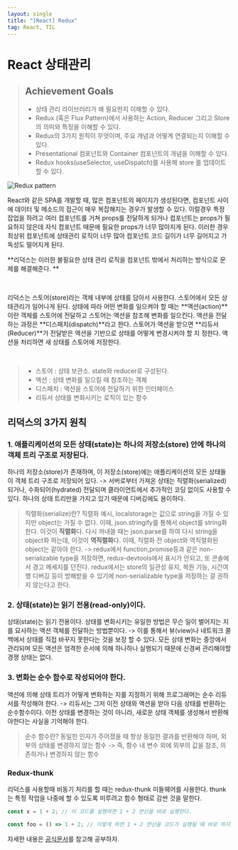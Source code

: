 ```yaml
---
layout: single
title: "[React] Redux"
tag: React, TIL
---
```



# React 상태관리

> ## Achievement Goals
>
> - 상태 관리 라이브러리가 왜 필요한지 이해할 수 있다.
> - Redux (혹은 Flux Pattern)에서 사용하는 Action, Reducer 그리고 Store의 의미와 특징을 이해할 수 있다.
> - Redux의 3가지 원칙이 무엇이며, 주요 개념과 어떻게 연결되는지 이해할 수 있다.
> - Presentational 컴포넌트와 Container 컴포넌트의 개념을 이해할 수 있다.
> - Redux hooks(useSelector, useDispatch)를 사용해 store 를 업데이트할 수 있다.



![Redux pattern](https://camo.githubusercontent.com/c0b28cbb839b78de0009d83a616637c3d9e50cf78320e8d156bf51a07be398b7/68747470733a2f2f6d656469612e766c70742e75732f696d616765732f617364666761736466672f706f73742f61383934656133612d303064352d343135642d613136632d6533656134626332316239332f696d6167652e706e67)



React와 같은 SPA를 개발할 때, 많은 컴포넌트의 페이지가 생성된다면, 컴포넌트 사이에 데이터 및 메소드의 접근이 매우 복잡해지는 경우가 발생할 수 있다. 이럴경우 특정 잡업을 하려고 여러 컴포넌트를 거쳐 props를 전달하게 되거나 컴포넌트는 props가 필요하지 않은데 자식 컴포넌트 때문에 필요한 props가 너무 많아지게 된다. 이러한 경우 최상위 컴포넌트에 상태관리 로직이 너무 많아 컴포넌트 코드 길이가 너무 길어지고 가독성도 떨어지게 된다. <br>

**리덕스는 이러한 불필요한 상태 관리 로직을 컴포넌트 밖에서 처리하는 방식으로 문제를 해결해준다. **

<br>

리덕스는 스토어(store)라는 객체 내부에 상태를 담아서 사용한다. 스토어에서 모든 상태관리가 일어나게 된다. 상태에 따라 어떤 변화를 일으켜야 할 때는 **액션(action)**이란 객체를 스토어에 전달하고 스토어는 액션을 참조해 변화를 일으킨다. 액션을 전달하는 과정은 **디스패치(dispatch)**라고 한다. 스토어가 액션을 받으면 **리듀서(Reducer)**가 전달받은 액션을 기반으로 상태를 어떻게 변경시켜야 할 지 정한다. 액션을 처리하면 새 상태를 스토어에 저장한다. 

<br>

> - 스토어 : 상태 보관소. state와 reducer로 구성된다.
> - 액션 : 상태 변화를 일으킬 때 참조하는 객체
> - 디스패치 : 액션을 스토어에 전달하기 위한 인터페이스
> - 리듀서 상태를 변화시키는 로직이 있는 함수



## 리덕스의 3가지 원칙

### 1. 애플리케이션의 모든 상태(state)는 하나의 저장소(store) 안에 하나의 객체 트리 구조로 저장된다.

하나의 저장소(store)가 존재하며, 이 저장소(store)에는 애플리케이션의 모든 상태들이 객체 트리 구조로 저장되어 있다.
-> 서버로부터 가져온 상태는 직렬화(serialized)되거나, 수화되어(hydrated) 전달되며 클라이언트에서 추가적인 코딩 없이도 사용할 수 있다. 하나의 상태 트리만을 가지고 있기 때문에 디버깅에도 용이하다.

> 직렬화(serialize)란?
> 직렬화 예시, localstorage는 값으로 string을 가질 수 있지만 object는 가질 수 없다. 이때, json.stringify를 통해서 object를 string화한다. 이것이 **직렬화**다. 다시 꺼내쓸 때는 json.parse를 하여 다시 string을 object화 하는데, 이것이 **역직렬화**다. 이때, 직렬화 전 object와 역직렬화된 object는 같아야 한다.
> -> redux에서 function,promise등과 같은 non-serializable type을 저장하면, redux-devtools에서 표시가 안되고, 또 콘솔에서 경고 메세지를 던진다. redux에서는 store의 일관성 유지, 복원 기능, 시간여행 디버깅 등이 방해받을 수 있기에 non-serializable type을 저장하는 걸 권하지 않는다고 한다.

### 2. 상태(state)는 읽기 전용(read-only)이다.

상태(state)는 읽기 전용이다. 상태를 변화시키는 유일한 방법은 무슨 일이 벌어지는 지를 묘사하는 액션 객체를 전달하는 방법뿐이다.
-> 이를 통해서 뷰(view)나 네트워크 콜백에서 상태를 직접 바꾸지 못한다는 것을 보장 할 수 있다. 모든 상태 변화는 중앙에서 관리되며 모든 액션은 엄격한 순서에 의해 하나하나 실행되기 때문에 신경써 관리해야할 경쟁 상태는 없다.

### 3. 변화는 순수 함수로 작성되어야 한다.

액션에 의해 상태 트리가 어떻게 변화하는 지를 지정하기 위해 프로그래머는 순수 리듀서를 작성해야 한다.
-> 리듀서는 그저 이전 상태와 액션을 받아 다음 상태를 반환하는 순수함수이다. 이전 상태를 변경하는 것이 아니라, 새로운 상태 객체를 생성해서 반환해야한다는 사실을 기억해야 한다.

> 순수 함수란?
> 동일한 인자가 주어졌을 때 항상 동일한 결과를 반환해야 하며, 외부의 상태를 변경하지 않는 함수
> -> 즉, 함수 내 변수 외에 외부의 값을 참조, 의존하거나 변경하지 않는 함수





### Redux-thunk

리덕스를 사용할때 비동기 처리를 할 때는 redux-thunk 미들웨어를 사용한다. thunk는 특정 작업을 나중에 할 수 있도록 미루려고 함수 형태로 감싼 것을 말한다. 

```jsx
const x = 1 + 2; // 이 코드를 실행하면 1 + 2 연산을 바로 실행한다.

const foo = () => 1 + 2; // 이렇게 하면 1 + 2 연산을 코드가 실행될 때 바로 하지 않고 foo()함수가 호출될 때 한다.

```

자세한 내용은 [공식문서](https://ko.redux.js.org/understanding/thinking-in-redux/glossary#%EB%B9%84%EB%8F%99%EA%B8%B0-%EC%95%A1%EC%85%98)를 참고해 공부하자.

